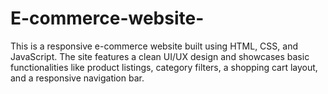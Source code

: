 # E-commerce-website-
This is a responsive e-commerce website built using HTML, CSS, and JavaScript. The site features a clean UI/UX design and showcases basic functionalities like product listings, category filters, a shopping cart layout, and a responsive navigation bar.
